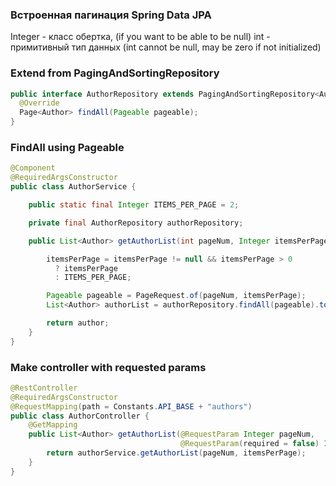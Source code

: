 ### Встроенная пагинация Spring Data JPA

Integer - класс обертка, (if you want to be able to be null)
int - примитивный тип данных (int cannot be null, may be zero if not initialized)

### Extend from PagingAndSortingRepository
```Java
public interface AuthorRepository extends PagingAndSortingRepository<Author, Long> {
  @Override
  Page<Author> findAll(Pageable pageable);
}
```

### FindAll using Pageable 
```Java
@Component
@RequiredArgsConstructor
public class AuthorService {

    public static final Integer ITEMS_PER_PAGE = 2;

    private final AuthorRepository authorRepository;

    public List<Author> getAuthorList(int pageNum, Integer itemsPerPage){

        itemsPerPage = itemsPerPage != null && itemsPerPage > 0
          ? itemsPerPage
          : ITEMS_PER_PAGE;

        Pageable pageable = PageRequest.of(pageNum, itemsPerPage);
        List<Author> authorList = authorRepository.findAll(pageable).toList();

        return author;
    }
}
```

### Make controller with requested params
```Java
@RestController
@RequiredArgsConstructor
@RequestMapping(path = Constants.API_BASE + "authors")
public class AuthorController {
    @GetMapping
    public List<Author> getAuthorList(@RequestParam Integer pageNum, 
                                      @RequestParam(required = false) Integer itemsPerPage){
        return authorService.getAuthorList(pageNum, itemsPerPage);
    }
}
```

